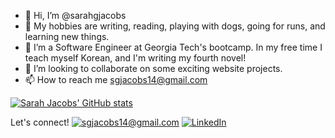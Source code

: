 - 👋 Hi, I’m @sarahgjacobs
- 👀 My hobbies are writing, reading, playing with dogs, going for runs, and learning new things.
- 🌱 I’m a Software Engineer at Georgia Tech's bootcamp. In my free time I teach myself Korean, and I'm writing my fourth novel!
- 💞️ I’m looking to collaborate on some exciting website projects.
- 📫 How to reach me sgjacobs14@gmail.com


[![Sarah Jacobs' GitHub stats](https://github-readme-stats.vercel.app/api?username=sarahgjacobs&show_icons=true&theme=tokyonight)](https://github.com/anuraghazra/github-readme-stats)


Let's connect!
<a href="mailto:sgjacobs14@gmail.com">![sgjacobs14@gmail.com](https://img.shields.io/badge/Gmail-D14836?style=for-the-badge&logo=gmail&logoColor=white)</a>
<a href="<[LinkedInURL](https://www.linkedin.com/in/sarahgjacobs/)>">![LinkedIn](https://img.shields.io/badge/LinkedIn-0077B5?style=for-the-badge&logo=linkedin&logoColor=white)</a>


<!---
sarahgjacobs/sarahgjacobs is a ✨ special ✨ repository because its `README.md` (this file) appears on your GitHub profile.
You can click the Preview link to take a look at your changes.
--->
